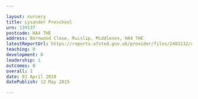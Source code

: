 ```yaml
---

layout: nursery
title: Lysander Preschool
urn: 139137
postcode: HA4 7HE
address: Barnwood Close, Ruislip, Middlesex, HA4 7HE
latestReportUrl: https://reports.ofsted.gov.uk/provider/files/2483132/urn/139137.pdf
teaching: 0
development: 0
leadership: 1
outcomes: 0
overall: 1
date: 01 April 2018 
datePublish: 12 May 2015

---
```

